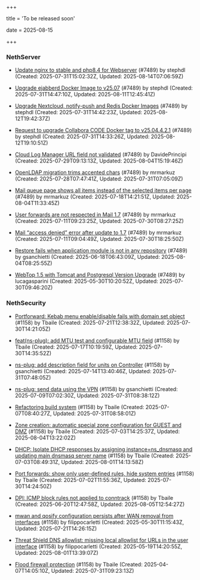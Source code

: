 +++

title = 'To be released soon'

date = 2025-08-15

+++

### NethServer

- [Update nginx to stable and php8.4 for Webserver](https://github.com/NethServer/dev/issues/7589) (#7489) by stephdl (Created: 2025-07-31T15:02:32Z, Updated: 2025-08-14T07:06:59Z)

- [Upgrade ejabberd Docker Image to v25.07](https://github.com/NethServer/dev/issues/7586) (#7489) by stephdl (Created: 2025-07-31T14:47:10Z, Updated: 2025-08-11T12:45:41Z)

- [Upgrade Nextcloud, notify-push and Redis Docker Images](https://github.com/NethServer/dev/issues/7584) (#7489) by stephdl (Created: 2025-07-31T14:42:23Z, Updated: 2025-08-12T19:42:37Z)

- [Request to upgrade Collabora CODE Docker tag to v25.04.4.2.1](https://github.com/NethServer/dev/issues/7581) (#7489) by stephdl (Created: 2025-07-31T14:33:26Z, Updated: 2025-08-12T19:10:51Z)

- [Cloud Log Manager URL field not validated](https://github.com/NethServer/dev/issues/7577) (#7489) by DavidePrincipi (Created: 2025-07-29T09:13:13Z, Updated: 2025-08-04T15:19:46Z)

- [OpenLDAP migration trims accented chars](https://github.com/NethServer/dev/issues/7576) (#7489) by mrmarkuz (Created: 2025-07-28T07:47:41Z, Updated: 2025-07-31T07:05:09Z)

- [Mail queue page shows all items instead of the selected items per page](https://github.com/NethServer/dev/issues/7557) (#7489) by mrmarkuz (Created: 2025-07-18T14:21:51Z, Updated: 2025-08-04T11:33:45Z)

- [User forwards are not respected in Mail 1.7](https://github.com/NethServer/dev/issues/7553) (#7489) by mrmarkuz (Created: 2025-07-11T09:23:25Z, Updated: 2025-07-30T08:27:25Z)

- [Mail “access denied” error after update to 1.7](https://github.com/NethServer/dev/issues/7552) (#7489) by mrmarkuz (Created: 2025-07-11T09:04:49Z, Updated: 2025-07-30T18:25:50Z)

- [Restore fails when application module is not in any repository](https://github.com/NethServer/dev/issues/7509) (#7489) by gsanchietti (Created: 2025-06-18T06:43:09Z, Updated: 2025-08-04T08:25:55Z)

- [WebTop 1.5 with Tomcat and Postgresql Version Upgrade](https://github.com/NethServer/dev/issues/7489) (#7489) by lucagasparini (Created: 2025-05-30T10:20:52Z, Updated: 2025-07-30T09:46:20Z)

### NethSecurity

- [Portforward: Kebab menu enable/disable fails with domain set object](https://github.com/NethServer/nethsecurity/issues/1312) (#1158) by Tbaile (Created: 2025-07-21T12:38:32Z, Updated: 2025-07-30T14:21:05Z)

- [feat(ns-plug): add MTU test and configurable MTU field](https://github.com/NethServer/nethsecurity/issues/1310) (#1158) by Tbaile (Created: 2025-07-17T10:19:59Z, Updated: 2025-07-30T14:35:52Z)

- [ns-plug: add description field for units on Controller](https://github.com/NethServer/nethsecurity/issues/1302) (#1158) by gsanchietti (Created: 2025-07-14T13:40:46Z, Updated: 2025-07-31T07:48:05Z)

- [ns-plug: send data using the VPN](https://github.com/NethServer/nethsecurity/issues/1301) (#1158) by gsanchietti (Created: 2025-07-09T07:02:30Z, Updated: 2025-07-31T08:38:12Z)

- [Refactoring build system](https://github.com/NethServer/nethsecurity/issues/1295) (#1158) by Tbaile (Created: 2025-07-07T08:40:27Z, Updated: 2025-07-31T08:58:01Z)

- [Zone creation: automatic special zone configuration for GUEST and DMZ](https://github.com/NethServer/nethsecurity/issues/1291) (#1158) by Tbaile (Created: 2025-07-03T14:25:37Z, Updated: 2025-08-04T13:22:02Z)

- [DHCP: Isolate DHCP responses by assigning instance=ns_dnsmasq and updating main dnsmasq server name](https://github.com/NethServer/nethsecurity/issues/1287) (#1158) by Tbaile (Created: 2025-07-03T08:49:31Z, Updated: 2025-08-01T14:13:58Z)

- [Port forwards: show only user-defined rules, hide system entries](https://github.com/NethServer/nethsecurity/issues/1286) (#1158) by Tbaile (Created: 2025-07-02T11:55:36Z, Updated: 2025-07-30T14:24:50Z)

- [DPI: ICMP block rules not applied to conntrack](https://github.com/NethServer/nethsecurity/issues/1280) (#1158) by Tbaile (Created: 2025-06-20T12:47:58Z, Updated: 2025-08-05T12:54:27Z)

- [mwan and qosify configuration persists after WAN removal from interfaces](https://github.com/NethServer/nethsecurity/issues/1244) (#1158) by filippocarletti (Created: 2025-05-30T11:15:43Z, Updated: 2025-07-21T14:26:15Z)

- [Threat Shield DNS allowlist: missing local allowlist for URLs in the user interface](https://github.com/NethServer/nethsecurity/issues/1221) (#1158) by filippocarletti (Created: 2025-05-19T14:20:55Z, Updated: 2025-08-01T13:39:07Z)

- [Flood firewall protection](https://github.com/NethServer/nethsecurity/issues/1158) (#1158) by Tbaile (Created: 2025-04-07T14:05:10Z, Updated: 2025-07-31T09:23:13Z)

